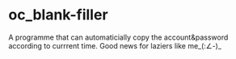 # oc_blank-filler
A programme that can automaticially copy the account&amp;password according to currrent time. Good news for laziers like me_(:∠-)_
